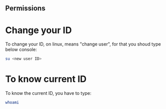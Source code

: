Permissions
---

# Change your ID
To change your ID, on linux, means "change user", for that you shoud type below console:
```bash
su <new user ID>
```

# To know current ID
To know the current ID, you have to type:
```bash
whoami
```
